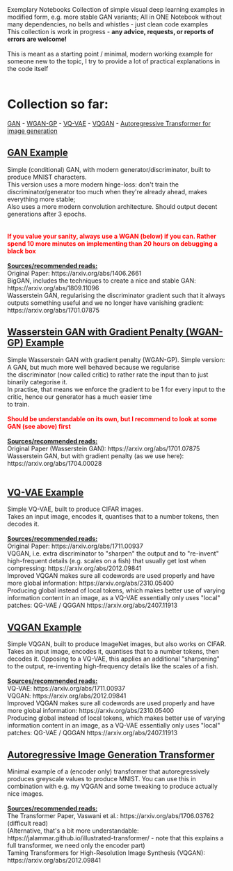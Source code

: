 </h1>Exemplary Notebooks</h1>
Collection of simple visual deep learning examples in modified form, e.g. more stable GAN variants; All in ONE Notebook without many dependencies, no bells and whistles - just clean code examples<br/>
This collection is work in progress - <b>any advice, requests, or reports of errors are welcome!</b><br/>
<br/>
This is meant as a starting point / minimal, modern working example for someone new to the topic, I try to provide a lot of practical explanations in the code itself<br/>
<br/>
<h1>Collection so far:</h2>
<a href=https://github.com/DaiDaiLoh/ExemplaryNotebooks/blob/main/stableGAN.ipynb>GAN</a> - <a href=https://github.com/DaiDaiLoh/ExemplaryNotebooks/blob/main/WGAN-GP.ipynb>WGAN-GP</a> - <a href=https://github.com/DaiDaiLoh/ExemplaryNotebooks/blob/main/vqvae.ipynb>VQ-VAE</a> - <a href=https://github.com/DaiDaiLoh/ExemplaryNotebooks/blob/main/VQGAN.ipynb>VQGAN</a> - <a href=https://github.com/DaiDaiLoh/ExemplaryNotebooks/blob/main/MNIST_AutoregressiveImageTransformer.ipynb>Autoregressive Transformer for image generation</a>
<br/>
<h2><a href=https://github.com/DaiDaiLoh/ExemplaryNotebooks/blob/main/stableGAN.ipynb>GAN Example</a></h2>
Simple (conditional) GAN, with modern generator/discriminator, built to produce MNIST characters.<br/>
This version uses a more modern hinge-loss: don't train the discriminator/generator too much when they're already ahead, makes everything more stable;<br/>
Also uses a more modern convolution architecture. Should output decent generations after 3 epochs.<br/>
<br/><br/>
<span style="color: red"><b>If you value your sanity, always use a WGAN (below) if you can. Rather spend 10 more minutes on implementing than 20 hours on debugging a black box</b></font><br/>
</span><br/>
<b><u>Sources/recommended reads:</u></b> <br/>
Original Paper: https://arxiv.org/abs/1406.2661<br/>
BigGAN, includes the techniques to create a nice and stable GAN: https://arxiv.org/abs/1809.11096<br/>
Wasserstein GAN, regularising the discriminator gradient such that it always outputs something useful and we no longer have vanishing gradient: https://arxiv.org/abs/1701.07875<br/>


<h2><a href=https://github.com/DaiDaiLoh/ExemplaryNotebooks/blob/main/WGAN-GP.ipynb>Wasserstein GAN with Gradient Penalty (WGAN-GP) Example</a></h2>
Simple Wasserstein GAN with gradient penalty (WGAN-GP). Simple version: A GAN, but much more well behaved because we regularise<br/>
the discriminator (now called critic) to rather rate the input than to just binarily categorise it.<br/>
In practise, that means we enforce the gradient to be 1 for every input to the critic, hence our generator has a much easier time<br/>
to train.<br/><br/>
<span style="color: red"><b>Should be understandable on its own, but I recommend to look at some GAN (see above) first</b></font><br/>
</span><br/>
<b><u>Sources/recommended reads:</u></b> <br/>
Original Paper (Wasserstein GAN): https://arxiv.org/abs/1701.07875<br/>
Wasserstein GAN, but with gradient penalty (as we use here): https://arxiv.org/abs/1704.00028<br/>
<br/>


<h2><a href=https://github.com/DaiDaiLoh/ExemplaryNotebooks/blob/main/vqvae.ipynb>VQ-VAE Example</a></h2>
Simple VQ-VAE, built to produce CIFAR images.<br/>
Takes an input image, encodes it, quantises that to a number tokens, then decodes it.<br/>
<br/>
<b><u>Sources/recommended reads:</u></b> <br/>
Original Paper:  https://arxiv.org/abs/1711.00937<br/>
VQGAN, i.e. extra discriminator to "sharpen" the output and to "re-invent" high-frequent details (e.g. scales on a fish) that usually get lost when compressing: https://arxiv.org/abs/2012.09841<br/>
Improved VQGAN makes sure all codewords are used properly and have more global information: https://arxiv.org/abs/2310.05400<br/>
Producing global instead of local tokens, which makes better use of varying information content in an image, as a VQ-VAE essentially only uses "local" patches: QG-VAE / QGGAN https://arxiv.org/abs/2407.11913
<br/>


<h2><a href=https://github.com/DaiDaiLoh/ExemplaryNotebooks/blob/main/VQGAN.ipynb>VQGAN Example</a></h2>
Simple VQGAN, built to produce ImageNet images, but also works on CIFAR.<br/>
Takes an input image, encodes it, quantises that to a number tokens, then decodes it. Opposing to a VQ-VAE, this applies an additional "sharpening" to the output, re-inventing high-frequency details like the scales of a fish.<br/>
<br/>
<b><u>Sources/recommended reads:</u></b> <br/>
VQ-VAE:  https://arxiv.org/abs/1711.00937<br/>
VQGAN: https://arxiv.org/abs/2012.09841<br/>
Improved VQGAN makes sure all codewords are used properly and have more global information: https://arxiv.org/abs/2310.05400<br/>
Producing global instead of local tokens, which makes better use of varying information content in an image, as a VQ-VAE essentially only uses "local" patches: QG-VAE / QGGAN https://arxiv.org/abs/2407.11913
<br/>



<h2><a href=https://github.com/DaiDaiLoh/ExemplaryNotebooks/blob/main/MNIST_AutoregressiveImageTransformer.ipynb>Autoregressive Image Generation Transformer</a></h2>
Minimal example of a (encoder only) transformer that autoregressively produces greyscale values to produce MNIST. You can use this in combination with e.g. my VQGAN and some tweaking to produce actually nice images.<br/>
<br/>
<b><u>Sources/recommended reads:</u></b> <br/>
The Transformer Paper, Vaswani et al.: https://arxiv.org/abs/1706.03762 (difficult read)<br/>
(Alternative, that's a bit more understandable: https://jalammar.github.io/illustrated-transformer/ - note that this explains a full transformer, we need only the encoder part)<br/>
Taming Transformers for High-Resolution Image Synthesis (VQGAN): https://arxiv.org/abs/2012.09841
<br/>


